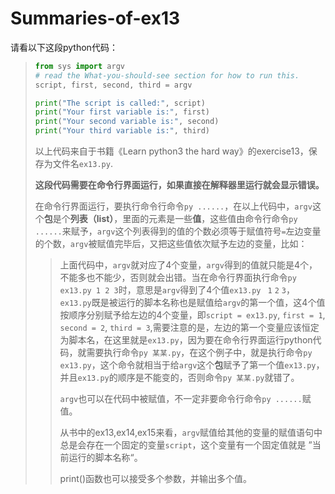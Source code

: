 # Summaries-of-ex13

请看以下这段python代码：

> ```py
> from sys import argv
> # read the What-you-should-see section for how to run this.
> script, first, second, third = argv
> 
> print("The script is called:", script)
> print("Your first variable is:", first)
> print("Your second variable is:", second)
> print("Your third variable is:", third)
> ```
>
> 以上代码来自于书籍《Learn python3 the hard way》的exercise13，保存为文件名`ex13.py`.
>
> **这段代码需要在命令行界面运行，如果直接在解释器里运行就会显示错误。**
>
> 在命令行界面运行，要执行命令行命令`py ......`，在以上代码中，`argv`这个**包**是个**列表（list）**，里面的元素是一些**值**，这些值由命令行命令`py ......`来赋予，`argv`这个列表得到的值的个数必须等于赋值符号`=`左边变量的个数，`argv`被赋值完毕后，又把这些值依次赋予左边的变量，比如：
>
> > 上面代码中，`argv`就对应了4个变量，`argv`得到的值就只能是4个，不能多也不能少，否则就会出错。当在命令行界面执行命令`py ex13.py 1 2 3`时，意思是`argv`得到了4个值`ex13.py ` `1` `2` `3`，`ex13.py`既是被运行的脚本名称也是赋值给`argv`的第一个值，这4个值按顺序分别赋予给左边的4个变量，即`script = ex13.py`, `first = 1`, `second = 2`, `third = 3`,需要注意的是，左边的第一个变量应该恒定为脚本名，在这里就是`ex13.py`，因为要在命令行界面运行python代码，就需要执行命令`py 某某.py`，在这个例子中，就是执行命令`py ex13.py`，这个命令就相当于给`argv`这个**包**赋予了第一个值`ex13.py`，并且`ex13.py`的顺序是不能变的，否则命令`py 某某.py`就错了。
> >
> > `argv`也可以在代码中被赋值，不一定非要命令行命令`py ......`赋值。
> >
> > 从书中的ex13,ex14,ex15来看，`argv`赋值给其他的变量的赋值语句中总是会存在一个固定的变量`script`，这个变量有一个固定值就是 ”当前运行的脚本名称“。
> >
> > print()函数也可以接受多个参数，并输出多个值。

